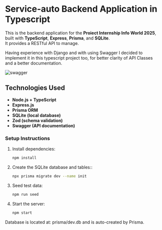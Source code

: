 # Service-auto Backend Application in Typescript

This is the backend application for the **Proiect Internship Info World 2025**, built with **TypeScript**, **Express**, **Prisma**, and **SQLite**.  
It provides a RESTful API to manage.

Having experience with Django and with using Swagger I decided to implement it in this typescript project too, for better clarity of API Classes and a better documentation.

![swagger](https://github.com/user-attachments/assets/5a4c4737-7eb9-4f8e-ab3a-165a33362251)


## Technologies Used

- **Node.js + TypeScript**
- **Express.js**
- **Prisma ORM**
- **SQLite (local database)**
- **Zod (schema validation)**
- **Swagger (API documentation)**

### Setup Instructions

1. Install dependencies:
   ```bash
   npm install
2. Create the SQLite database and tables::
   ```bash
   npx prisma migrate dev --name init
3. Seed test data:
   ```bash
   npm run seed
4. Start the server:
   ```bash
   npm start

Database is located at: prisma/dev.db and is auto-created by Prisma.



